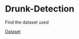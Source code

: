 # Drunk-Detection


Find the dataset used

[Dataset](https://drive.google.com/file/d/1WVTlfW3bxTYB9SEMAb4x3mKKZ0HYcU3f/view?usp=share_link)
